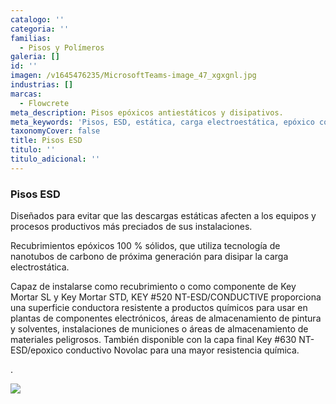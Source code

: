 ```yaml
---
catalogo: ''
categoria: ''
familias:
  - Pisos y Polímeros
galeria: []
id: ''
imagen: /v1645476235/MicrosoftTeams-image_47_xgxgnl.jpg
industrias: []
marcas:
  - Flowcrete
meta_description: Pisos epóxicos antiestáticos y disipativos.
meta_keywords: 'Pisos, ESD, estática, carga electroestática, epóxico conductivo, '
taxonomyCover: false
title: Pisos ESD
titulo: ''
titulo_adicional: ''
---
```


### Pisos ESD

Diseñados para evitar que las descargas estáticas afecten a los equipos y procesos productivos más preciados de sus instalaciones.

Recubrimientos epóxicos 100 % sólidos, que utiliza tecnología de nanotubos de carbono de próxima generación para disipar la carga electrostática.

Capaz de instalarse como recubrimiento o como componente de Key Mortar SL y Key Mortar STD, KEY #520 NT-ESD/CONDUCTIVE proporciona una superficie conductora resistente a productos químicos para usar en plantas de componentes electrónicos, áreas de almacenamiento de pintura y solventes, instalaciones de municiones o áreas de almacenamiento de materiales peligrosos. También disponible con la capa final Key #630 NT-ESD/epoxico conductivo Novolac para una mayor resistencia química.

.

![](https://res.cloudinary.com/novatec/v1646414272/key-esd-conductive_kq1lnv.jpg)
